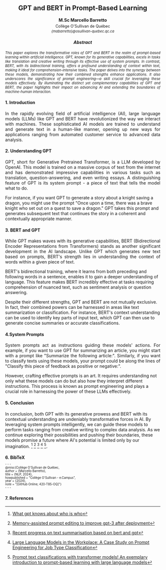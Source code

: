 <h2 style="text-align:center;">GPT and BERT in Prompt-Based Learning</h2>
<p style="text-align:center;"><strong>M.Sc Marcello Barretto</strong></p>
<p style="text-align:center; font-size: 0.9em; margin-top: -10px;">Collège O'Sullivan de Québec</p>
<p style="text-align:center;font-size: 0.8em; margin-top: -10px;font-style:italic;">{mabarretto}@osullivan-quebec.qc.ca</p>
<h4 style="text-align:center; font-weight:bold;font-style:italic;">Abstract</h4>
<p style="text-align:justify; font-size:0.8em; font-style:italic;">This paper explores the transformative roles of GPT and BERT in the realm of prompt-based learning within artificial intelligence. GPT, known for its generative capabilities, excels in tasks like translation and creative writing through its effective use of system prompts. In contrast, BERT, with its bidirectional training, offers a profound understanding of context within text, making it ideal for comprehension-intensive tasks. The paper delves into the synergy between these models, demonstrating how their combined strengths enhance applications. It also underscores the significance of prompt engineering—a skill crucial for leveraging these models effectively. By illuminating the distinct yet complementary capabilities of GPT and BERT, the paper highlights their impact on advancing AI and extending the boundaries of machine-human interaction.</p>

#### 1. Introduction

<p style="text-align:justify;font-size;">In the rapidly evolving field of artificial intelligence (AI), large language models (LLMs) like GPT and BERT have revolutionized the way we interact with machines. These sophisticated AI models are trained to understand and generate text in a human-like manner, opening up new ways for applications ranging from automated customer service to advanced data analysis.</p>


#### 2. Understanding GPT

<p style="text-align:justify; font-size;">GPT, short for Generative Pretrained Transformer, is a LLM developed by OpenAI. This model is trained on a massive corpus of text from the internet and has demonstrated impressive capabilities in various tasks such as translation, question-answering, and even writing essays. A distinguishing feature of GPT is its system prompt - a piece of text that tells the model what to do.

For instance, if you want GPT to generate a story about a knight saving a dragon, you might use the prompt "Once upon a time, there was a brave knight who set out on a quest to save a dragon." GPT takes this prompt and generates subsequent text that continues the story in a coherent and contextually appropriate manner.</p>

#### 3. BERT and GPT

<p style="text-align:justify; font-size;">While GPT makes waves with its generative capabilities, BERT (Bidirectional Encoder Representations from Transformers) stands as another significant development in the AI landscape. Unlike GPT which generates new text based on prompts, BERT's strength lies in understanding the context of words within a given piece of text.

BERT's bidirectional training, where it learns from both preceding and following words in a sentence, enables it to gain a deeper understanding of language. This feature makes BERT incredibly effective at tasks requiring comprehension of nuanced text, such as sentiment analysis or question answering.

Despite their different strengths, GPT and BERT are not mutually exclusive. In fact, their combined powers can be harnessed in areas like text summarization or classification. For instance, BERT's context understanding can be used to identify key parts of input text, which GPT can then use to generate concise summaries or accurate classifications.</p>


#### 4.System Prompts

<p style="text-align:justify; font-size;">System prompts act as instructions guiding these models' actions. For example, if you want to use GPT for summarizing an article, you might start with a prompt like "Summarize the following article:". Similarly, if you want to classify texts using these models, your prompt could be along the lines of "Classify this piece of feedback as positive or negative:".

However, crafting effective prompts is an art. It requires understanding not only what these models can do but also how they interpret different instructions. This process is known as prompt engineering and plays a crucial role in harnessing the power of these LLMs effectively.</p>


#### 5. Conclusion

In conclusion, both GPT with its generative prowess and BERT with its contextual understanding are undeniably transformative forces in AI. By leveraging system prompts intelligently, we can guide these models to perform tasks ranging from creative writing to complex data analysis. As we continue exploring their possibilities and pushing their boundaries, these models promise a future where AI's potential is limited only by our imagination. [^1^] [^2^] [^3^] [^4^] [^5^].

#### 6. BibTeX

<p style="font-size: 0.7em; margin-top: -10px;">
- - - </p>

<p style="font-size: 0.7em; margin-top: -10px;">
@misc{Collège O'Sullivan de Québec,</p>
<p style="font-size: 0.7em; margin-top: -10px;">
  author = {Marcello Barretto},</p>
<p style="font-size: 0.7em; margin-top: -10px;">
  title = {NLP, 2024},</p>
<p style="font-size: 0.7em; margin-top: -10px;">
  howpublished = "Collège O'Sullivan - e.Campus",</p>
<p style="font-size: 0.7em; margin-top: -10px;">
  year = {2024},</p>
<p style="font-size: 0.7em; margin-top: -10px;">
  note = "[GitHub Online; 420-T85-OQ]"}</p>

<p style="font-size: 0.7em; margin-top: -10px;">
- - - </p>

#### 7. References

[^1^]: [What gpt knows about who is who](https://arxiv.org/abs/2205.07407)
[^2^]: [Memory-assisted prompt editing to improve gpt-3 after deployment](https://arxiv.org/abs/2201.06009)
[^3^]: [Recent progress on text summarisation based on bert and gpt](https://link.springer.com/chapter/10.1007/978-3-031-40292-0_19)
[^4^]: [Large Language Models in the Workplace: A Case Study on Prompt Engineering for Job Type Classification](https://link.springer.com/chapter/10.1007/978-3-031-35320-8_1)
[^5^]: [Prompt text classifications with transformer models! An exemplary introduction to prompt-based learning with large language models](https://www.tandfonline.com/doi/abs/10.1080/15391523.2022.2142872)




